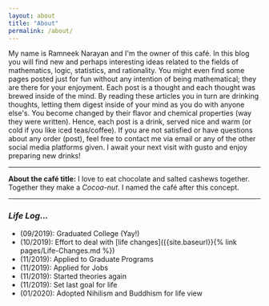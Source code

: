 ```yaml
---
layout: about
title: "About"
permalink: /about/
---
```


My name is Ramneek Narayan and I'm the owner of this café. In this blog you will find new and perhaps interesting ideas related to the fields of mathematics, logic, statistics, and rationality. You might even find some pages posted just for fun without any intention of being mathematical; they are there for your enjoyment. Each post is a thought and each thought was brewed inside of the mind. By reading these articles you in turn are drinking thoughts, letting them digest inside of your mind as you do with anyone else's. You become changed by their flavor and chemical properties (way they were written). Hence, each post is a drink, served nice and warm (or cold if you like iced teas/coffee). If you are not satisfied or have questions about any order (post), feel free to contact me via email or any of the other social media platforms given. I await your next visit with gusto and enjoy preparing new drinks!

---

**About the café title:** I love to eat chocolate and salted cashews together. Together they make a *Cocoa-nut*. I named the café after this concept.

---

### *Life Log...*

- (09/2019): Graduated College <i class="fas fa-flag-checkered"></i> (Yay!)
- (10/2019): Effort to deal with [life changes]({{site.baseurl}}{% link pages/Life-Changes.md %}) <i class="fas fa-exchange-alt"></i>
- (11/2019): Applied to Graduate Programs <i class="fas fa-shapes"></i>
- (11/2019): Applied for Jobs <i class="fas fa-file-signature"></i>
- (11/2019): Started theories again <i class="fas fa-square-root-alt"></i>
- (11/2019): Set last goal for life <i class="fas fa-cogs"></i>
- (01/2020): Adopted Nihilism and Buddhism for life view <i class="fas fa-dharmachakra"></i>
